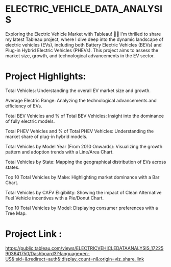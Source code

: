 # ELECTRIC_VEHICLE_DATA_ANALYSIS

Exploring the Electric Vehicle Market with Tableau! 🔋🚗
I'm thrilled to share my latest Tableau project, where I dive deep into the dynamic landscape of electric vehicles (EVs), including both Battery Electric Vehicles (BEVs) and Plug-in Hybrid Electric Vehicles (PHEVs). This project aims to assess the market size, growth, and technological advancements in the EV sector.

# Project Highlights:

Total Vehicles: Understanding the overall EV market size and growth.

Average Electric Range: Analyzing the technological advancements and efficiency of EVs.

Total BEV Vehicles and % of Total BEV Vehicles: Insight into the dominance of fully electric models.

Total PHEV Vehicles and % of Total PHEV Vehicles: Understanding the market share of plug-in hybrid models.

Total Vehicles by Model Year (From 2010 Onwards): Visualizing the growth pattern and adoption trends with a Line/Area Chart.

Total Vehicles by State: Mapping the geographical distribution of EVs across states.

Top 10 Total Vehicles by Make: Highlighting market dominance with a Bar Chart.

Total Vehicles by CAFV Eligibility: Showing the impact of Clean Alternative Fuel Vehicle incentives with a Pie/Donut Chart.

Top 10 Total Vehicles by Model: Displaying consumer preferences with a Tree Map.

# Project Link :

https://public.tableau.com/views/ELECTRICVEHICLEDATAANALYSIS_17225903641750/Dashboard3?:language=en-US&:sid=&:redirect=auth&:display_count=n&:origin=viz_share_link

